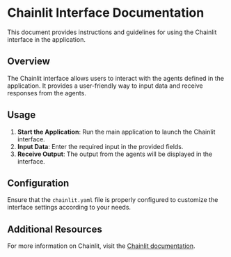 # Chainlit Interface Documentation

This document provides instructions and guidelines for using the Chainlit interface in the application.

## Overview

The Chainlit interface allows users to interact with the agents defined in the application. It provides a user-friendly way to input data and receive responses from the agents.

## Usage

1. **Start the Application**: Run the main application to launch the Chainlit interface.
2. **Input Data**: Enter the required input in the provided fields.
3. **Receive Output**: The output from the agents will be displayed in the interface.

## Configuration

Ensure that the `chainlit.yaml` file is properly configured to customize the interface settings according to your needs.

## Additional Resources

For more information on Chainlit, visit the [Chainlit documentation](https://chainlit.io/docs).